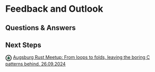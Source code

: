 # Feedback and Outlook

## Questions & Answers

## Next Steps

<img style="vertical-align: middle;" src="logo-meetup-augsburg-232x232-transparent.jpg" alt="logo augsburg"  width="20px" height="20px">&nbsp;[Augsburg Rust Meetup: From loops to folds, leaving the boring C patterns behind. 26.09.2024](https://www.meetup.com/rust-meetup-augsburg/events/302437593/)
